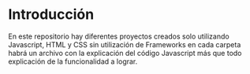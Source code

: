 # Introducción
En este repositorio hay diferentes proyectos creados solo utilizando Javascript, HTML y CSS sin utilización de Frameworks en cada carpeta habrá un archivo con la explicación del código Javascript más que todo explicación de la funcionalidad a lograr.
